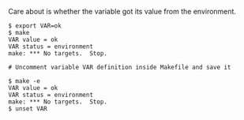 Care about is whether the variable got its value from the environment.

```
$ export VAR=ok
$ make
VAR value = ok
VAR status = environment
make: *** No targets.  Stop.

# Uncomment variable VAR definition inside Makefile and save it

$ make -e
VAR value = ok
VAR status = environment
make: *** No targets.  Stop.
$ unset VAR
```
